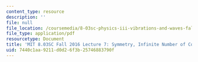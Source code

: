 ```yaml
---
content_type: resource
description: ''
file: null
file_location: /coursemedia/8-03sc-physics-iii-vibrations-and-waves-fall-2016/7440c1aa9211d0d26f3b25746883790f_MIT8_03SCF16_Lec7.pdf
file_type: application/pdf
resourcetype: Document
title: 'MIT 8.03SC Fall 2016 Lecture 7: Symmetry, Infinite Number of Coupled Oscillators'
uid: 7440c1aa-9211-d0d2-6f3b-25746883790f
---
```

